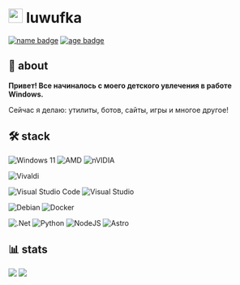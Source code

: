 # <img src="https://luwufka.ru/favicon.ico" width="28" height="28"> luwufka
<!-- age and name -->
[![name badge](https://img.shields.io/badge/Name-Nikita-red.svg)](https://shields.io/) [![age badge](https://img.shields.io/badge/Age-16-blue.svg)](https://shields.io/)

## 👋 about
**Привет! Все начиналось с моего детского увлечения в работе Windows.**

Сейчас я делаю: утилиты, ботов, сайты, игры и многое другое!

## 🛠️ stack
![Windows 11](https://img.shields.io/badge/Windows%2011-%230079d5.svg?style=for-the-badge&logo=Windows%2011&logoColor=white)
![AMD](https://img.shields.io/badge/AMD-%23000000.svg?style=for-the-badge&logo=amd&logoColor=white)
![nVIDIA](https://img.shields.io/badge/nVIDIA-%2376B900.svg?style=for-the-badge&logo=nVIDIA&logoColor=white)

![Vivaldi](https://img.shields.io/badge/Vivaldi-EF3939?style=for-the-badge&logo=Vivaldi&logoColor=white)

![Visual Studio Code](https://img.shields.io/badge/Visual%20Studio%20Code-0078d7.svg?style=for-the-badge&logo=visual-studio-code&logoColor=white)
![Visual Studio](https://img.shields.io/badge/Visual%20Studio-5C2D91.svg?style=for-the-badge&logo=visual-studio&logoColor=white)

![Debian](https://img.shields.io/badge/Debian-D70A53?style=for-the-badge&logo=debian&logoColor=white)
![Docker](https://img.shields.io/badge/docker-%230db7ed.svg?style=for-the-badge&logo=docker&logoColor=white)

![.Net](https://img.shields.io/badge/.NET-5C2D91?style=for-the-badge&logo=.net&logoColor=white)
![Python](https://img.shields.io/badge/python-3670A0?style=for-the-badge&logo=python&logoColor=ffdd54)
![NodeJS](https://img.shields.io/badge/node.js-6DA55F?style=for-the-badge&logo=node.js&logoColor=white)
![Astro](https://img.shields.io/badge/astro-%232C2052.svg?style=for-the-badge&logo=astro&logoColor=white)

## 📊 stats
<img src="https://github-readme-stats.vercel.app/api?username=luwufka&show_icons=true&theme=tokyonight&hide_border=true">
<img src="https://github-readme-stats.vercel.app/api/top-langs/?username=luwufka&layout=donut&theme=tokyonight&hide_border=true">
